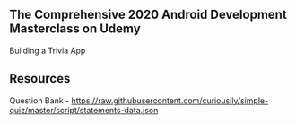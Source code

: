 ## The Comprehensive 2020 Android Development Masterclass on Udemy

Building a Trivia App


## Resources
Question Bank - https://raw.githubusercontent.com/curiousily/simple-quiz/master/script/statements-data.json
